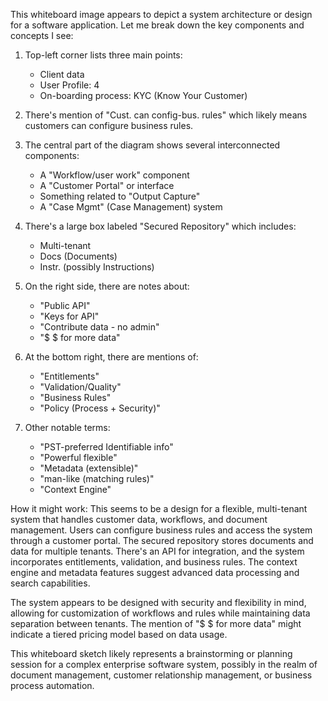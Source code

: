 This whiteboard image appears to depict a system architecture or design for a software application. Let me break down the key components and concepts I see:

1. Top-left corner lists three main points:
   - Client data
   - User Profile: 4
   - On-boarding process: KYC (Know Your Customer)

2. There's mention of "Cust. can config-bus. rules" which likely means customers can configure business rules.

3. The central part of the diagram shows several interconnected components:
   - A "Workflow/user work" component
   - A "Customer Portal" or interface
   - Something related to "Output Capture"
   - A "Case Mgmt" (Case Management) system

4. There's a large box labeled "Secured Repository" which includes:
   - Multi-tenant
   - Docs (Documents)
   - Instr. (possibly Instructions)

5. On the right side, there are notes about:
   - "Public API"
   - "Keys for API"
   - "Contribute data - no admin"
   - "$ $ for more data"

6. At the bottom right, there are mentions of:
   - "Entitlements"
   - "Validation/Quality"
   - "Business Rules"
   - "Policy (Process + Security)"

7. Other notable terms:
   - "PST-preferred Identifiable info"
   - "Powerful flexible"
   - "Metadata (extensible)"
   - "man-like (matching rules)"
   - "Context Engine"

How it might work:
This seems to be a design for a flexible, multi-tenant system that handles customer data, workflows, and document management. Users can configure business rules and access the system through a customer portal. The secured repository stores documents and data for multiple tenants. There's an API for integration, and the system incorporates entitlements, validation, and business rules. The context engine and metadata features suggest advanced data processing and search capabilities.

The system appears to be designed with security and flexibility in mind, allowing for customization of workflows and rules while maintaining data separation between tenants. The mention of "$ $ for more data" might indicate a tiered pricing model based on data usage.

This whiteboard sketch likely represents a brainstorming or planning session for a complex enterprise software system, possibly in the realm of document management, customer relationship management, or business process automation.